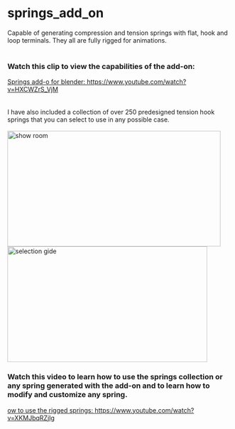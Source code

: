 # springs_add_on
Capable of generating compression and tension springs with flat, hook and loop terminals. They all are fully rigged for animations.<br>
<br>
### Watch this clip to view the capabilities of the add-on:<br>
<a href="https://www.youtube.com/watch?v=HXCWZrS_VjM">Springs add-o for blender: https://www.youtube.com/watch?v=HXCWZrS_VjM</a>
<br>
<br>
<br>
I have also included a collection of over 250 predesigned tension hook springs that you can select to use in any possible case.<br>
<br>
<img alt="show room" src="https://user-images.githubusercontent.com/110791809/227812730-108f8b3e-379a-4da8-86c4-0538fe0eacc0.png" width="480" height="260">
<img alt="selection gide" src="https://user-images.githubusercontent.com/110791809/227813521-c2498879-659d-41ba-9b0c-84897104c870.jpg" width="450" height="260"> 
<br>
### Watch this video to learn how to use the springs collection or any spring generated with the add-on and to learn how to modify and customize any spring.
<a href="https://www.youtube.com/watch?v=XKMJbqRZjIg" >ow to use the rigged springs: https://www.youtube.com/watch?v=XKMJbqRZjIg</a>
<br>
<br> 
<br>

